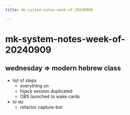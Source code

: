 ```yaml
---
title: mk-system-notes-week-of-20240909

---
```


# mk-system-notes-week-of-20240909

## wednesday => modern hebrew class

- list of steps
    - everything on
    - hijack session duplicated
    - OBS launched to wake cards
- to do
    - refactor capture-bot